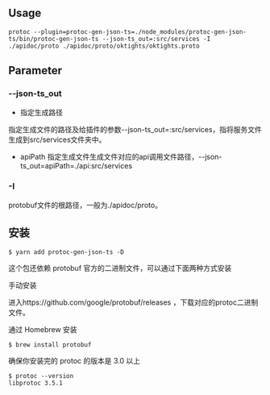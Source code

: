 ## Usage

```shell
protoc --plugin=protoc-gen-json-ts=./node_modules/protoc-gen-json-ts/bin/protoc-gen-json-ts --json-ts_out=:src/services -I ./apidoc/proto ./apidoc/proto/oktights/oktights.proto
```

## Parameter

### --json-ts_out

- 指定生成路径

指定生成文件的路径及给插件的参数--json-ts_out=:src/services，指将服务文件生成到src/services文件夹中。

- apiPath
指定生成文件生成文件对应的api调用文件路径，--json-ts_out=apiPath=./api:src/services

### -I

protobuf文件的根路径，一般为./apidoc/proto。

## 安装

```shell
$ yarn add protoc-gen-json-ts -D
```

这个包还依赖 protobuf 官方的二进制文件，可以通过下面两种方式安装

手动安装

进入https://github.com/google/protobuf/releases ，下载对应的protoc二进制文件。

通过 Homebrew 安装

```shell
$ brew install protobuf
```

确保你安装完的 protoc 的版本是 3.0 以上

```shell
$ protoc --version
libprotoc 3.5.1
```
